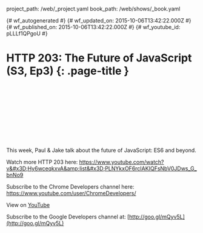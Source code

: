 project_path: /web/_project.yaml
book_path: /web/shows/_book.yaml

{# wf_autogenerated #}
{# wf_updated_on: 2015-10-06T13:42:22.000Z #}
{# wf_published_on: 2015-10-06T13:42:22.000Z #}
{# wf_youtube_id: pLLLf1QPgoU #}

# HTTP 203: The Future of JavaScript (S3, Ep3) {: .page-title }


<div class="video-wrapper">
  <iframe class="devsite-embedded-youtube-video" data-video-id="pLLLf1QPgoU"
          data-autohide="1" data-showinfo="0" frameborder="0" allowfullscreen>
  </iframe>
</div>

This week, Paul &amp; Jake talk about the future of JavaScript: ES6 and beyond.

Watch more HTTP 203 here: https://www.youtube.com/watch?v&#x3D;Hy6wceqkxvA&amp;list&#x3D;PLNYkxOF6rcIAKIQFsNbV0JDws_G_bnNo9

Subscribe to the Chrome Developers channel here: https://www.youtube.com/user/ChromeDevelopers/

View on [YouTube](https://youtu.be/pLLLf1QPgoU)

Subscribe to the Google Developers channel at: [http://goo.gl/mQyv5L](http://goo.gl/mQyv5L)
